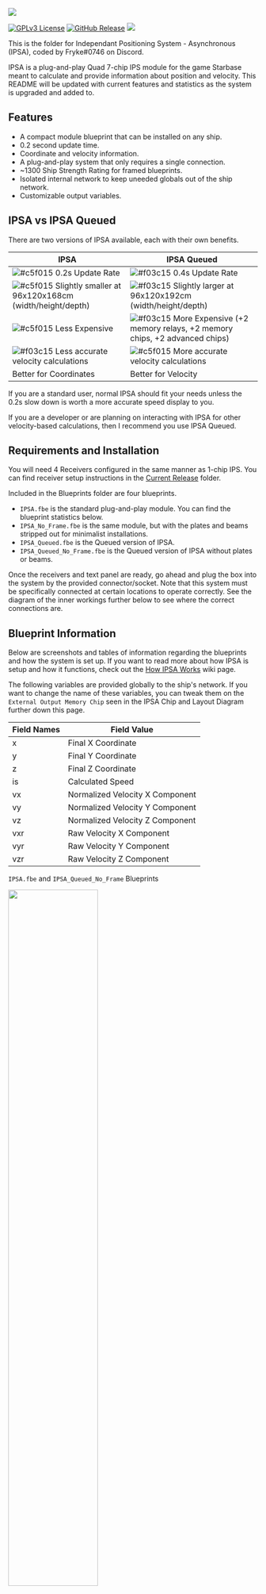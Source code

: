 ![](https://i.imgur.com/bzVLS2a.png)

[![GPLv3 License](https://img.shields.io/static/v1?label=Licence&message=GPL%20v3&color=green)](https://opensource.org/licenses/) [![GitHub Release](https://img.shields.io/static/v1?label=Version&message=1.0.0&color=blue)]() ![](https://img.shields.io/static/v1?label=Blueprint&message=Available&color=blueviolet)

This is the folder for Independant Positioning System - Asynchronous (IPSA), coded by Fryke#0746 on Discord.

IPSA is a plug-and-play Quad 7-chip IPS module for the game Starbase meant to calculate and provide information about position and velocity. This README will be updated with current features and statistics as the system is upgraded and added to.

## Features

- A compact module blueprint that can be installed on any ship.
- 0.2 second update time.
- Coordinate and velocity information.
- A plug-and-play system that only requires a single connection.
- ~1300 Ship Strength Rating for framed blueprints.
- Isolated internal network to keep uneeded globals out of the ship network.
- Customizable output variables.

## IPSA vs IPSA Queued

There are two versions of IPSA available, each with their own benefits.

| IPSA | IPSA Queued |
|------|-------------|
| ![#c5f015](https://via.placeholder.com/15/c5f015/000000?text=+) 0.2s Update Rate | ![#f03c15](https://via.placeholder.com/15/f03c15/000000?text=+) 0.4s Update Rate |
| ![#c5f015](https://via.placeholder.com/15/c5f015/000000?text=+) Slightly smaller at 96x120x168cm (width/height/depth) | ![#f03c15](https://via.placeholder.com/15/f03c15/000000?text=+) Slightly larger at 96x120x192cm (width/height/depth) |
| ![#c5f015](https://via.placeholder.com/15/c5f015/000000?text=+) Less Expensive | ![#f03c15](https://via.placeholder.com/15/f03c15/000000?text=+) More Expensive (+2 memory relays, +2 memory chips, +2 advanced chips) |
| ![#f03c15](https://via.placeholder.com/15/f03c15/000000?text=+) Less accurate velocity calculations | ![#c5f015](https://via.placeholder.com/15/c5f015/000000?text=+) More accurate velocity calculations |
| Better for Coordinates | Better for Velocity |

If you are a standard user, normal IPSA should fit your needs unless the 0.2s slow down is worth a more accurate speed display to you.

If you are a developer or are planning on interacting with IPSA for other velocity-based calculations, then I recommend you use IPSA Queued.

## Requirements and Installation

 You will need 4 Receivers configured in the same manner as 1-chip IPS. You can find receiver setup instructions in the [Current Release](https://github.com/Tmktahu/IPS/tree/main/CurrentRelease) folder.

Included in the Blueprints folder are four blueprints.

- `IPSA.fbe` is the standard plug-and-play module. You can find the blueprint statistics below.
- `IPSA_No_Frame.fbe` is the same module, but with the plates and beams stripped out for minimalist installations.
- `IPSA_Queued.fbe` is the Queued version of IPSA.
- `IPSA_Queued_No_Frame.fbe` is the Queued version of IPSA without plates or beams.

Once the receivers and text panel are ready, go ahead and plug the box into the system by the provided connector/socket. Note that this system must be specifically connected at certain locations to operate correctly. See the diagram of the inner workings further below to see where the correct connections are.

## Blueprint Information

Below are screenshots and tables of information regarding the blueprints and how the system is set up. If you want to read more about how IPSA is setup and how it functions, check out the [How IPSA Works](https://github.com/Tmktahu/IPS/wiki/How-IPSA-Works) wiki page.

The following variables are provided globally to the ship's network. If you want to change the name of these variables, you can tweak them on the `External Output Memory Chip` seen in the IPSA Chip and Layout Diagram further down this page.

Field Names | Field Value
------------|------------
x | Final X Coordinate
y | Final Y Coordinate
z | Final Z Coordinate
is | Calculated Speed
vx | Normalized Velocity X Component
vy | Normalized Velocity Y Component
vz | Normalized Velocity Z Component
vxr | Raw Velocity X Component
vyr | Raw Velocity Y Component
vzr | Raw Velocity Z Component

`IPSA.fbe` and `IPSA_Queued_No_Frame` Blueprints

<img src="https://i.imgur.com/ayXXeOW.png" width="60%">

`IPSA.fbe` Material Cost

<img src="https://i.imgur.com/62jZOBh.png" width="40%">

`IPSA.fbe` Full Part List

<img src="https://i.imgur.com/9eoMs8u.png" width="50%">

`IPSA.fbe` Building Budget

<img src="https://i.imgur.com/ozCSn2y.png" width="30%">

IPSA Chip and Layout Diagram

![IPSA Chip and Layout Diagram](https://i.imgur.com/6zciqzF.png)

## Want to help?

If you are interested in contributing to this project, feel free to look through the [Issues](https://github.com/Tmktahu/IPS/issues) to see what is currently being worked on. Any thoughts, comments, or PRs are much appreciated. If you have any questions or ideas, also feel free to reach out to Fryke#0746 on Discord. You can find me in the official [Starbase Discord](https://discord.com/invite/starbase).

## Special Thanks

- Aersaud#2007 for a ton of development help, bug squashing, and testing
- spedione#9006 for testing
- [Thaccus#0591](https://www.twitch.tv/thaccus) for testing and bug squashing

